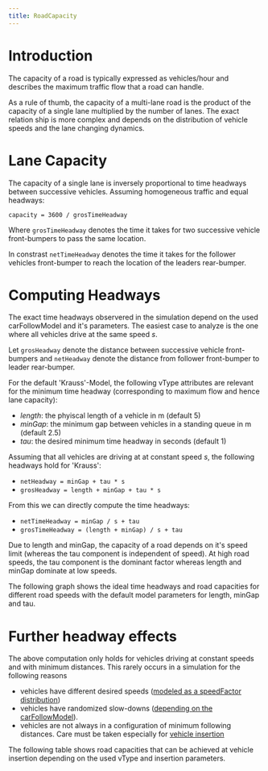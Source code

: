 ```yaml
---
title: RoadCapacity
---
```


# Introduction

The capacity of a road is typically expressed as vehicles/hour and describes the
maximum traffic flow that a road can handle.

As a rule of thumb, the capacity of a multi-lane road is the product of the
capacity of a single lane multiplied by the number of lanes. The exact relation
ship is more complex and depends on the distribution of vehicle speeds and the
lane changing dynamics.

# Lane Capacity

The capacity of a single lane is inversely proportional to time headways
between successive vehicles. Assuming homogeneous traffic and equal headways:

`capacity = 3600 / grosTimeHeadway`

Where `grosTimeHeadway` denotes the time it takes for two successive vehicle
front-bumpers to pass the same location.

In constrast `netTimeHeadway` denotes the time it takes for the follower vehicles
front-bumper to reach the location of the leaders rear-bumper.

# Computing Headways

The exact time headways observered in the simulation depend on the used
carFollowModel and it's parameters. The easiest case to analyze is the one where all
vehicles drive at the same speed *s*.

Let `grosHeadway` denote the distance between successive vehicle front-bumpers
and `netHeadway` denote the distance from follower front-bumper to leader
rear-bumper.

For the default 'Krauss'-Model, the following vType attributes are relevant for
the minimum time headway (corresponding to maximum flow and hence lane
capacity):

- *length*: the phyiscal length of a vehicle in m (default 5)
- *minGap*: the minimum gap between vehicles in a standing queue in m (default 2.5)
- *tau*: the desired minimum time headway in seconds (default 1)

Assuming that all vehicles are driving at at constant speed *s*, the following
headways hold for 'Krauss':

- `netHeadway = minGap + tau * s`
- `grosHeadway = length + minGap + tau * s`

From this we can directly compute the time headways:

- `netTimeHeadway = minGap / s + tau`
- `grosTimeHeadway = (length + minGap) / s + tau`

Due to length and minGap, the capacity of a road depends on it's speed limit (whereas
the tau component is independent of speed).
At high road speeds, the tau component is the dominant factor whereas length and minGap dominate at low speeds.

The following graph shows the ideal time headways and road capacities for different
road speeds with the default model parameters for length, minGap and tau.

# Further headway effects

The above computation only holds for vehicles driving at constant speeds and
with minimum distances. This rarely occurs in a simulation for the following
reasons

- vehicles have different desired speeds ([modeled as a speedFactor distribution](Definition_of_Vehicles%2C_Vehicle_Types%2C_and_Routes.md#speed_distributions))
- vehicles have randomized slow-downs ([depending on the carFollowModel](Definition_of_Vehicles%2C_Vehicle_Types%2C_and_Routes.md#car-following_models)).
- vehicles are not always in a configuration of minimum following distances. Care must be taken especially for [vehicle insertion](Simulation/VehicleInsertion.md#effect_of_simulation_step-length)

The following table shows road capacities that can be achieved at vehicle
insertion depending on the used vType and insertion parameters.
